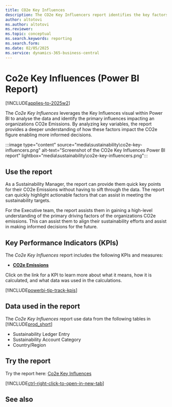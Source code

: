 ```yaml
---
title: CO2e Key Influences
description: The CO2e Key Influencers report identifies the key factors driving CO2e emission increases, highlighting the most impactful variables and trends based on the sustainability account categories.
author: altotovi
ms.author: altotovi
ms.reviewer: 
ms.topic: conceptual 
ms.search.keywords: reporting
ms.search.form: 
ms.date: 02/05/2025
ms.service: dynamics-365-business-central
---
```


# Co2e Key Influences (Power BI Report)

[!INCLUDE[applies-to-2025w2](includes/applies-to-2025w2.md)]

The *Co2e Key Influences* leverages the Key Influences visual within Power BI to analyse the data and identify the primary influences impacting an organizations CO2e Emissions. By analyzing key variables, the report provides a deeper understanding of how these factors impact the CO2e figure enabling more informed decisions.

:::image type="content" source="media\sustainability\co2e-key-influencers.png" alt-text="Screenshot of the CO2e Key Influences Power BI report" lightbox="media\sustainability\co2e-key-influencers.png":::


## Use the report

As a Sustainability Manager, the report can provide them quick key points for their CO2e Emissions without having to sift through the data. The report can quickly highlight actionable factors that can assist in meeting the sustainability targets.

For the Executive team, the report assists them in gaining a high-level understanding of the primary driving factors of the organizations CO2e emissions. This can assist them to align their sustainability efforts and assist in making informed decisions for the future.


## Key Performance Indicators (KPIs)

The *Co2e Key Influences* report includes the following KPIs and measures: 

- [**CO2e Emissions**](sustainability-powerbi-kpis.md#co2e-emissions)


Click on the link for a KPI to learn more about what it means, how it is calculated, and what data was used in the calculations. 

[!INCLUDE[powerbi-tip-track-kpis](includes/powerbi-tip-track-kpis.md)]


## Data used in the report

The *Co2e Key Influences* report use data from the following tables in [!INCLUDE[prod_short](includes/prod_short.md)]

- Sustainability Ledger Entry
- Sustainability Account Category
- Country/Region


## Try the report

Try the report here: [Co2e Key Influences](https://businesscentral.dynamics.com?page=37093)

[!INCLUDE[ctrl-right-click-to-open-in-new-tab](includes/ctrl-right-click-to-open-in-new-tab.md)]

## See also